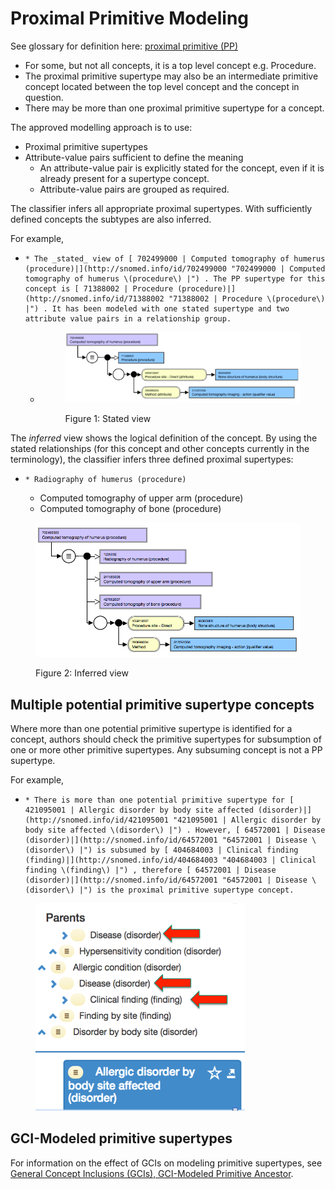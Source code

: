 # Proximal Primitive Modeling

See glossary for definition here: [proximal primitive (PP)](https://confluence.ihtsdotools.org/display/DOCGLOSS/proximal+primitive+parent)

  * For some, but not all concepts, it is a top level concept e.g. Procedure.
  * The proximal primitive supertype may also be an intermediate primitive concept located between the top level concept and the concept in question. 
  * There may be more than one proximal primitive supertype for a concept.

The approved modelling approach is to use:

  * Proximal primitive supertypes
  * Attribute-value pairs sufficient to define the meaning 
    * An attribute-value pair is explicitly stated for the concept, even if it is already present for a supertype concept.
    * Attribute-value pairs are grouped as required. 

The classifier infers all appropriate proximal supertypes. With sufficiently defined concepts the subtypes are also inferred. 

For example,

  *     * The _stated_ view of [ 702499000 | Computed tomography of humerus (procedure)|](http://snomed.info/id/702499000 "702499000 | Computed tomography of humerus \(procedure\) |") . The PP supertype for this concept is [ 71388002 | Procedure (procedure)|](http://snomed.info/id/71388002 "71388002 | Procedure \(procedure\) |") . It has been modeled with one stated supertype and two attribute value pairs in a relationship group.
    * <figure><img src="images/179932061.png" alt="" title=""><figcaption><p>Figure 1: Stated view</p></figcaption></figure>

The _inferred_ view shows the logical definition of the concept. By using the stated relationships (for this concept and other concepts currently in the terminology), the classifier infers three defined proximal supertypes:

  *     * Radiography of humerus (procedure)
    * Computed tomography of upper arm (procedure)
    * Computed tomography of bone (procedure)

<figure><img src="images/179932065.png" alt="" title=""><figcaption><p>Figure 2: Inferred view</p></figcaption></figure>

## Multiple potential primitive supertype concepts

Where more than one potential primitive supertype is identified for a concept, authors should check the primitive supertypes for subsumption of one or more other primitive supertypes. Any subsuming concept is not a PP supertype. 

For example,

  *     * There is more than one potential primitive supertype for [ 421095001 | Allergic disorder by body site affected (disorder)|](http://snomed.info/id/421095001 "421095001 | Allergic disorder by body site affected \(disorder\) |") . However, [ 64572001 | Disease (disorder)|](http://snomed.info/id/64572001 "64572001 | Disease \(disorder\) |") is subsumed by [ 404684003 | Clinical finding (finding)|](http://snomed.info/id/404684003 "404684003 | Clinical finding \(finding\) |") , therefore [ 64572001 | Disease (disorder)|](http://snomed.info/id/64572001 "64572001 | Disease \(disorder\) |") is the proximal primitive supertype concept.

<figure><img src="images/179932068.png" alt="" title=""></figure>

## GCI-Modeled primitive supertypes 

For information on the effect of GCIs on modeling primitive supertypes, see [General Concept Inclusions (GCIs), GCI-Modeled Primitive Ancestor](General-Concept-Inclusions---GCIs_179932120.html).
